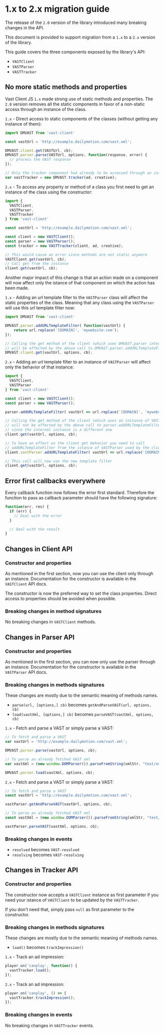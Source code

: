 # 1.x to 2.x migration guide

The release of the `2.0` version of the library introduced many breaking changes in the API.

This document is provided to support migration from a `1.x` to a `2.x` version of the library.

This guide covers the three components exposed by the library's API:
 * `VASTClient`
 * `VASTParser`
 * `VASTTracker`

## No more static methods and properties

Vast Client JS `1.x` made strong use of static methods and properties. The `2.0` version removes all the static components in favor of a non-static access through an instance of the class.

`1.x` - Direct access to static components of the classes (without getting any instance of them):
```Javascript
import DMVAST from 'vast-client'

const vastUrl = 'http://example.dailymotion.com/vast.xml';

DMVAST.client.get(VASTUrl, cb);
DMVAST.parser.parse(VASTUrl, options, function(response, error) {
  // process the VAST response
});

// Only the tracker component had already to be accessed through an instance of the class
var vastTracker = new DMVAST.tracker(ad, creative);
```

`2.x` - To access any property or method of a class you first need to get an instance of the class using the constructor:
```Javascript
import {
  VASTClient,
  VASTParser,
  VASTTracker
} from 'vast-client'

const vastUrl = 'http://example.dailymotion.com/vast.xml';

const client = new VASTClient();
const parser = new VASTParser();
const tracker = new VASTTracker(client, ad, creative);

// This would cause an error since methods are not static anymore
VASTClient.get(vastUrl, cb);
// Call get from the instance
client.get(vastUrl, cb);
```

Another major impact of this change is that an action made on a component will now affect only the istance of that component on which the action has been made.

`1.x` - Adding an url template filter to the `VASTParser` class will affect the static properties of the class. Meaning that any class using the `VASTParser` will use this url template filter now:
```Javascript
import DMVAST from 'vast-client'

DMVAST.parser.addURLTemplateFilter( function(vastUrl) {
    return url.replace('[DOMAIN]', 'mywebsite.com');
});

// Calling the get method of the client (which uses DMVAST.parser internally)
// will be affected by the above call to DMVAST.parser.addURLTemplateFilter
DMVAST.client.get(vastUrl, options, cb);
```

`2.x` - Adding an url template filter to an instance of `VASTParser` will affect only the behavior of that instance:
```Javascript
import {
  VASTClient,
  VASTParser
} from 'vast-client'

const client = new VASTClient();
const parser = new VASTParser();

parser.addURLTemplateFilter( vastUrl => url.replace('[DOMAIN]', 'mywebsite.com') );

// Calling the get method of the client (which uses an instance of VASTParser internally)
// will not be affected by the above call to parser.addURLTemplateFilter
// since the internal instance is a different one
client.get(vastUrl, options, cb);

// To have an effect on the client get behavior you need to call
// addURLTemplateFilter from the istance of VASTParser used by the client
client.vastParser.addURLTemplateFilter( vastUrl => url.replace('[DOMAIN]', 'mywebsite.com') );

// This call will now use the new template filter
client.get(vastUrl, options, cb);
```

## Error first callbacks everywhere
Every callback function now follows the error first standard. Therefore the function to pass as callback parameter should have the following signature:
```Javascript
function(err, res) {
  if (err) {
    // Deal with the error
  }

  // Deal with the result
}
```

## Changes in Client API

### Constructor and properties
As mentioned in the first section, now you can use the client only through an instance. Documentation for the constructor is available in the `VASTClient` API docs.

The constructor is now the preferred way to set the class properties. Direct access to properties should be avoided when possible.

### Breaking changes in method signatures
No breaking changes in `VASTClient` methods.

## Changes in Parser API

### Constructor and properties
As mentioned in the first section, you can now only use the parser through an instance. Documentation for the constructor is available in the `VASTParser` API docs.

### Breaking changes in methods signatures
These changes are mostly due to the semantic meaning of methods names.

 * `parse(url, [options,] cb)` becomes `getAndParseVAST(url, options, cb)`
 * `load(vastXml, [options,] cb)` becomes `parseVAST(vastXml, options, cb)`

`1.x` - Fetch and parse a VAST or simply parse a VAST:
```Javascript
// To fetch and parse a VAST
var vastUrl = 'http://example.dailymotion.com/vast.xml';

DMVAST.parser.parse(vastUrl, options, cb);

// To parse an already fetched VAST xml
var vastXml = (new window.DOMParser()).parseFromString(xmlStr, "text/xml");

DMVAST.parser.load(vastXml, options, cb);
```

`2.x` - Fetch and parse a VAST or simply parse a VAST:
```Javascript
// To fetch and parse a VAST
const vastUrl = 'http://example.dailymotion.com/vast.xml';

vastParser.getAndParseVAST(vastUrl, options, cb);

// To parse an already fetched VAST xml
const vastXml = (new window.DOMParser()).parseFromString(xmlStr, "text/xml");

vastParser.parseVAST(vastXml, options, cb);
```

### Breaking changes in events

 * `resolved` becomes `VAST-resolved`
 * `resolving` becomes `VAST-resolving`

## Changes in Tracker API

### Constructor and properties
The constructor now accepts a `VASTClient` instance as first parameter if you need your istance of `VASTClient` to be updated by the `VASTTracker`.

If you don't need that, simply pass `null` as first parameter to the constructor.

### Breaking changes in methods signatures
These changes are mostly due to the semantic meaning of methods names.

 * `load()` becomes `trackImpression()`

`1.x` - Track an ad impression:
```Javascript
player.on('canplay', function() {
  vastTracker.load();
});
```

`2.x` - Track an ad impression:
```Javascript
player.on('canplay', () => {
  vastTracker.trackImpression();
});
```

### Breaking changes in events
No breaking changes in `VASTTracker` events.
